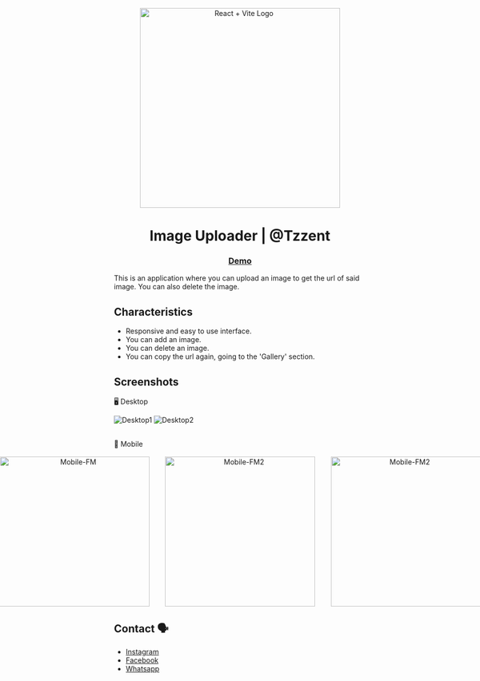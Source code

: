 <p align="center">
  <a href="https://vitejs.dev/guide/" target="blank"><img src="https://github.com/Tzzent/Windbnb/assets/86677547/93a2d428-5044-4a28-b1f0-8f82e8a44c9b" width="400" alt="React + Vite Logo" /></a>
</p>

<h1 align="center">Image Uploader |  @Tzzent</h1>

<div align="center">
  <h3>
    <a target="_blank" href="https://image-uploader-static.vercel.app/">
      Demo
    </a>
  </h3>
</div>

This is an application where you can upload an image to get the url of said image.
You can also delete the image.

## Characteristics

- Responsive and easy to use interface.
- You can add an image.
- You can delete an image.
- You can copy the url again, going to the 'Gallery' section.

## Screenshots

🖥️ Desktop <br>

![Desktop1](https://github.com/Tzzent/unsplash-react-app/assets/86677547/e2aec606-7c87-482d-a4a2-665c4ab12d0a)
![Desktop2](https://github.com/Tzzent/unsplash-react-app/assets/86677547/0aac2f8c-4a56-4664-aa74-504955a86261)

<br>
📲 Mobile <br><br>

<div style="display: flex; justify-content: center;" align="center">
  
  <img src="https://github.com/Tzzent/unsplash-react-app/assets/86677547/bdeb4980-a214-4828-955b-e4f009a32428" alt="Mobile-FM" width="300">
  &nbsp;&nbsp;&nbsp;&nbsp;&nbsp;&nbsp;&nbsp;&nbsp;
  <img src="https://github.com/Tzzent/unsplash-react-app/assets/86677547/670f4935-29eb-4de8-9e44-9e9b6318d492" alt="Mobile-FM2" width="300">
  &nbsp;&nbsp;&nbsp;&nbsp;&nbsp;&nbsp;&nbsp;&nbsp;
  <img src="https://github.com/Tzzent/unsplash-react-app/assets/86677547/c97c364c-3674-4db8-8689-a09ca9947754" alt="Mobile-FM2" width="300">

</div>

## Contact 🗣️

- [Instagram](https://www.instagram.com/tzzent/)
- [Facebook](https://www.facebook.com/Tzzent/)
- [Whatsapp](https://api.whatsapp.com/send?phone=+51900899785&text=Hola!%20Puedo%20realizar%20una%20consulta?)
